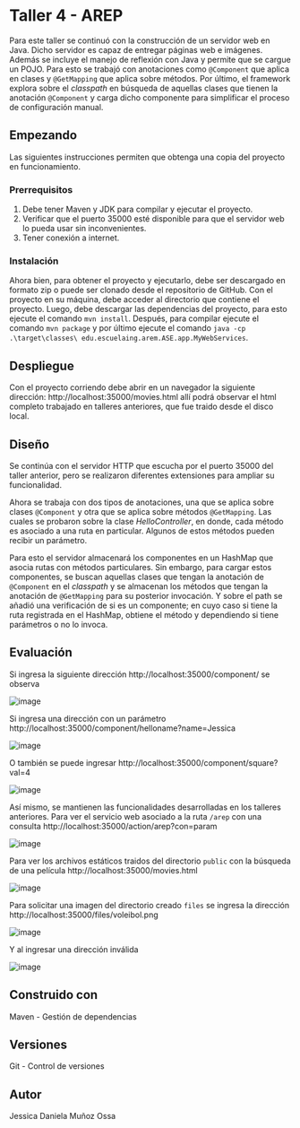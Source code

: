 # Taller 4 - AREP
Para este taller se continuó con la construcción de un servidor web en Java. Dicho servidor es capaz de entregar páginas web e imágenes. Además se incluye el manejo de reflexión con Java
y permite que se cargue un POJO. Para esto se trabajó con anotaciones como `@Component` que aplica en clases y `@GetMapping` que aplica sobre métodos. Por último, el framework explora sobre
el *classpath* en búsqueda de aquellas clases que tienen la anotación `@Component` y carga dicho componente para simplificar el proceso de configuración manual.

## Empezando
Las siguientes instrucciones permiten que obtenga una copia del proyecto en funcionamiento.

### Prerrequisitos
1. Debe tener Maven y JDK para compilar y ejecutar el proyecto.
2. Verificar que el puerto 35000 esté disponible para que el servidor web lo pueda usar sin inconvenientes.
3. Tener conexión a internet.
   
### Instalación
Ahora bien, para obtener el proyecto y ejecutarlo, debe ser descargado en formato zip o puede ser clonado desde el repositorio de GitHub. Con el proyecto en su máquina, debe acceder al 
directorio que contiene el proyecto. Luego, debe descargar las dependencias del proyecto, para esto ejecute el comando `mvn install`. Después, para compilar ejecute el comando `mvn package`
y por último ejecute el comando `java -cp .\target\classes\ edu.escuelaing.arem.ASE.app.MyWebServices`.

## Despliegue
Con el proyecto corriendo debe abrir en un navegador la siguiente dirección: http://localhost:35000/movies.html allí podrá observar el html completo trabajado en talleres anteriores,
que fue traido desde el disco local.

## Diseño
Se continúa con el servidor HTTP que escucha por el puerto 35000 del taller anterior, pero se realizaron diferentes extensiones para ampliar su funcionalidad.

Ahora se trabaja con dos tipos de anotaciones, una que se aplica sobre clases `@Component` y otra que se aplica sobre métodos `@GetMapping`. Las cuales se probaron sobre
la clase *HelloController*, en donde, cada método es asociado a una ruta en particular. Algunos de estos métodos pueden recibir un parámetro. 

Para esto el servidor almacenará los componentes en un HashMap que asocia rutas con métodos particulares. Sin embargo, para cargar estos componentes, se buscan aquellas clases
que tengan la anotación de `@Component` en el *classpath* y se almacenan los métodos que tengan la anotación de `@GetMapping` para su posterior invocación. Y sobre el path se
añadió una verificación de si es un componente; en cuyo caso si tiene la ruta registrada en el HashMap, obtiene el método y dependiendo si tiene parámetros o no lo invoca. 

## Evaluación
Si ingresa la siguiente dirección http://localhost:35000/component/ se observa

![image](https://github.com/JessicaDMunozO/Taller4-AREP/assets/123814482/9c405ccd-7fd6-4ba1-9678-dc3b44d88ee6)

Si ingresa una dirección con un parámetro http://localhost:35000/component/helloname?name=Jessica

![image](https://github.com/JessicaDMunozO/Taller4-AREP/assets/123814482/8aaa3d43-5746-4067-a8fe-e6b44a3d8337)

O también se puede ingresar http://localhost:35000/component/square?val=4

![image](https://github.com/JessicaDMunozO/Taller4-AREP/assets/123814482/cc59ee2a-6b75-4760-967d-4d7b1debd3dc)

Así mismo, se mantienen las funcionalidades desarrolladas en los talleres anteriores.
Para ver el servicio web asociado a la ruta `/arep` con una consulta http://localhost:35000/action/arep?con=param

![image](https://github.com/JessicaDMunozO/Taller4-AREP/assets/123814482/f7b72049-7191-4bf0-afc1-2e1a52f4d5bc)

Para ver los archivos estáticos traidos del directorio `public` con la búsqueda de una película http://localhost:35000/movies.html 

![image](https://github.com/JessicaDMunozO/Taller4-AREP/assets/123814482/74f7b180-24b7-4424-8410-09a33cd5542a)

Para solicitar una imagen del directorio creado `files` se ingresa la dirección http://localhost:35000/files/voleibol.png

![image](https://github.com/JessicaDMunozO/Taller4-AREP/assets/123814482/22ff215f-1d64-495a-af7a-2c0886b88616)

Y al ingresar una dirección inválida

![image](https://github.com/JessicaDMunozO/Taller4-AREP/assets/123814482/b44b4015-85ef-4375-8f69-f260736c0b1f)

## Construido con
Maven - Gestión de dependencias

## Versiones
Git - Control de versiones

## Autor
Jessica Daniela Muñoz Ossa
